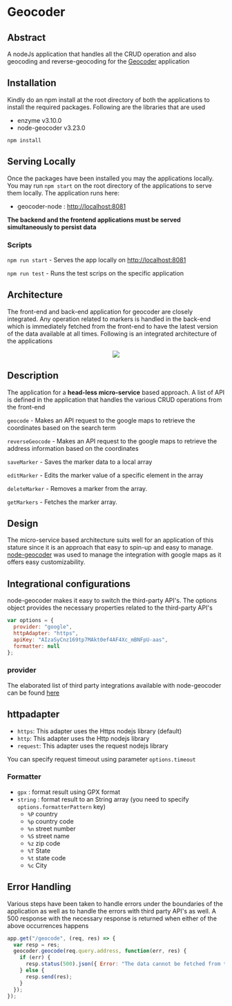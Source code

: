 # Geocoder

## Abstract

A nodeJs application that handles all the CRUD operation and also geocoding and reverse-geocoding for the [Geocoder](https://github.com/dhirajsriram/geocoder) application

## Installation

Kindly do an npm install at the root directory of both the applications to install the required packages. Following are the libraries that are used

- enzyme v3.10.0
- node-geocoder v3.23.0

```
npm install
```

## Serving Locally

Once the packages have been installed you may the applications locally. You may run `npm start` on the root directory of the applications to serve them locally. The application runs here:

- geocoder-node : [http://localhost:8081](http://localhost:8081)

**The backend and the frontend applications must be served simultaneously to persist data**

### Scripts

`npm run start` - Serves the app locally on [http://localhost:8081](http://localhost:8081)

`npm run test` - Runs the test scrips on the specific application

## Architecture

The front-end and back-end application for geocoder are closely integrated. Any operation related to markers is handled in the back-end which is immediately fetched from the front-end to have the latest version of the data available at all times. Following is an integrated architecture of the applications

<p align="center"><img src="/geocoder.png"></p>

## Description

The application for a **head-less micro-service** based approach. A list of API is defined in the application that handles the various CRUD operations from the front-end

`geocode` - Makes an API request to the google maps to retrieve the coordinates based on the search term

`reverseGeocode` - Makes an API request to the google maps to retrieve the address information based on the coordinates

`saveMarker` - Saves the marker data to a local array

`editMarker` - Edits the marker value of a specific element in the array

`deleteMarker` - Removes a marker from the array.

`getMarkers` - Fetches the marker array.

## Design

The micro-service based architecture suits well for an application of this stature since it is an approach that easy to spin-up and easy to manage. [node-geocoder](https://www.npmjs.com/package/node-geocoder) was used to manage the integration with google maps as it offers easy customizability.

## Integrational configurations

node-geocoder makes it easy to switch the third-party API's. The options object provides the necessary properties related to the third-party API's

```js
var options = {
  provider: "google",
  httpAdapter: "https",
  apiKey: "AIzaSyCnz169tp7MAkt0ef4AF4Xc_mBNFpU-aas",
  formatter: null
};
```

### provider

The elaborated list of third party integrations available with node-geocoder can be found [here](https://www.npmjs.com/package/node-geocoder)

## httpadapter

- `https`: This adapter uses the Https nodejs library (default)
- `http`: This adapter uses the Http nodejs library
- `request`: This adapter uses the request nodejs library

You can specify request timeout using parameter `options.timeout`

### Formatter

- `gpx` : format result using GPX format
- `string` : format result to an String array (you need to specify `options.formatterPattern` key)
  - `%P` country
  - `%p` country code
  - `%n` street number
  - `%S` street name
  - `%z` zip code
  - `%T` State
  - `%t` state code
  - `%c` City

## Error Handling

Various steps have been taken to handle errors under the boundaries of the application as well as to handle the errors with third party API's as well. A 500 response with the necessary response is returned when either of the above occurrences happens

```js
app.get("/geocode", (req, res) => {
  var resp = res;
  geocoder.geocode(req.query.address, function(err, res) {
    if (err) {
      resp.status(500).json({ Error: "The data cannot be fetched from the provider. Check your credentials and try again" });
    } else {
      resp.send(res);
    }
  });
});
```